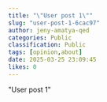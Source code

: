 ```yaml
---
title: "\"User post 1\""
slug: "user-post-1-6cac97"
author: jeny-amatya-qed
categories: Public
classification: Public
tags: [opinion,about]
date: 2025-03-25 23:09:45 
likes: 0
---
```


"User post 1"